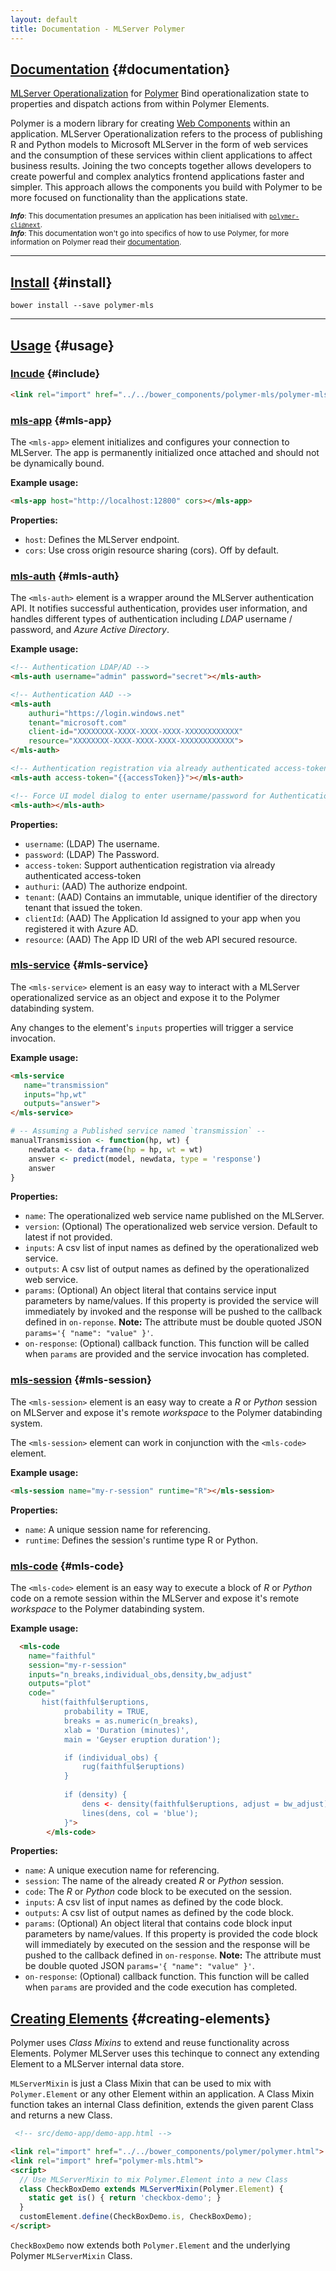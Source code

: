 ```yaml
---
layout: default
title: Documentation - MLServer Polymer
---
```



## [Documentation](#documentation) {#documentation}

[MLServer Operationalization](https://docs.microsoft.com/en-us/r-server/what-is-operationalization) for [Polymer](https://www.polymer-project.org)
Bind operationalization state to properties and dispatch actions from within Polymer Elements.

Polymer is a modern library for creating [Web Components](https://github.com/w3c/webcomponents) within an application. MLServer Operationalization refers to the process of publishing R and Python models to Microsoft MLServer in the form of web services and the consumption of these services within client applications to affect business results. Joining the two concepts together allows developers to create powerful and complex analytics frontend applications faster and simpler. This approach allows the components you build with Polymer to be more focused on functionality than the applications state.

<small><i class="fa fa-info-circle" aria-hidden="true"></i> ***Info***: This documentation presumes an application has been initialised with [`polymer-cli@next`](https://github.com/Polymer/polymer-cli).</small>  
<small><i class="fa fa-info-circle" aria-hidden="true"></i> ***Info***: This documentation won't go into specifics of how to use Polymer, for more information on Polymer read their [documentation](https://www.polymer-project.org/).</small>

---

## [Install](#install) {#install}

```
bower install --save polymer-mls
```

---

## [Usage](#usage) {#usage}

### [Incude](#include) {#include}

```html
<link rel="import" href="../../bower_components/polymer-mls/polymer-mls.html">
```

### [mls-app](#mls-app) {#mls-app}
The `<mls-app>` element initializes and configures your connection to MLServer. The app is permanently initialized once attached and should not be dynamically bound.

__Example usage:__

```html
<mls-app host="http://localhost:12800" cors></mls-app>
```
__Properties:__

- `host`: Defines the MLServer endpoint.
- `cors`: Use cross origin resource sharing (cors). Off by default.

### [mls-auth](#mls-auth) {#mls-auth}
The `<mls-auth>` element is a wrapper around the MLServer authentication API. It notifies successful authentication, provides user information, and handles different types of authentication including _LDAP_ username / password, and _Azure Active Directory_.

__Example usage:__

```html
<!-- Authentication LDAP/AD -->
<mls-auth username="admin" password="secret"></mls-auth>

<!-- Authentication AAD -->
<mls-auth
    authuri="https://login.windows.net"
    tenant="microsoft.com"
    client-id="XXXXXXXX-XXXX-XXXX-XXXX-XXXXXXXXXXXX"
    resource="XXXXXXXX-XXXX-XXXX-XXXX-XXXXXXXXXXXX">
</mls-auth>

<!-- Authentication registration via already authenticated access-token -->
<mls-auth access-token="{{accessToken}}"></mls-auth>

<!-- Force UI model dialog to enter username/password for Authentication via LDAP/AD -->
<mls-auth></mls-auth>
```
__Properties:__

- `username`: (LDAP) The username.
- `password`: (LDAP) The Password.
- `access-token`: Support authentication registration via already authenticated access-token
- `authuri`: (AAD) The authorize endpoint.
- `tenant`: (AAD) Contains an immutable, unique identifier of the directory tenant that issued the token.
- `clientId`: (AAD) The Application Id assigned to your app when you registered it with Azure AD.
- `resource`: (AAD) The App ID URI of the web API secured resource.


### [mls-service](#mls-service) {#mls-service}
 
The `<mls-service>` element is an easy way to interact with a MLServer operationalized service as an object and expose it to the Polymer databinding system.

Any changes to the element's `inputs` properties will trigger a service invocation.

__Example usage:__

```html
<mls-service
   name="transmission"
   inputs="hp,wt"
   outputs="answer">
</mls-service>
```

```R
# -- Assuming a Published service named `transmission` --
manualTransmission <- function(hp, wt) {
    newdata <- data.frame(hp = hp, wt = wt)
    answer <- predict(model, newdata, type = 'response')
    answer
}
```
__Properties:__

- `name`: The operationalized web service name published on the MLServer.
- `version`: (Optional) The operationalized web service version. Default to latest if not provided.
- `inputs`: A csv list of input names as defined by the operationalized web service.
- `outputs`: A csv list of output names as defined by the operationalized web service.
- `params`: (Optional) An object literal that contains service input parameters by name/values. If this property is provided the service will immediately by invoked and the response will be pushed to the callback defined in `on-reponse`. __Note:__ The attribute must be double quoted JSON `params='{ "name": "value" }'`.
- `on-response`: (Optional) callback function. This function will be called when `params` are provided and the service invocation has completed.

### [mls-session](#mls-session) {#mls-session}
 
The `<mls-session>` element is an easy way to create a _R_ or _Python_ session on MLServer and expose it's remote _workspace_ to the Polymer databinding system.

The `<mls-session>` element can work in conjunction with the `<mls-code>` element.

__Example usage:__

```html
<mls-session name="my-r-session" runtime="R"></mls-session>
```

__Properties:__

- `name`: A unique session name for referencing.
- `runtime`: Defines the session's runtime type R or Python.

### [mls-code](#mls-code) {#mls-code}
 
The `<mls-code>` element is an easy way to execute a block of _R_ or _Python_ code on a remote session within the MLServer and expose it's remote _workspace_ to the Polymer databinding system.

__Example usage:__

```html
  <mls-code 
    name="faithful"
    session="my-r-session"
    inputs="n_breaks,individual_obs,density,bw_adjust"
    outputs="plot"
    code="
       hist(faithful$eruptions,
            probability = TRUE,
            breaks = as.numeric(n_breaks),
            xlab = 'Duration (minutes)',
            main = 'Geyser eruption duration');

            if (individual_obs) {
                rug(faithful$eruptions)
            }
                  
            if (density) {
                dens <- density(faithful$eruptions, adjust = bw_adjust);
                lines(dens, col = 'blue');
            }">
        </mls-code>
```

__Properties:__

- `name`: A unique execution name for referencing.
- `session`: The name of the already created _R_ or _Python_ session.
- `code`: The _R_ or _Python_ code block to be executed on the session.
- `inputs`: A csv list of input names as defined by the code block.
- `outputs`: A csv list of output names as defined by the code block.
- `params`: (Optional) An object literal that contains code block input parameters by name/values. If this property is provided the code block will immediately by executed on the session and the response will be pushed to the callback defined in `on-response`. __Note:__ The attribute must be double quoted JSON `params='{ "name": "value" }'`.
- `on-response`: (Optional) callback function. This function will be called when `params` are provided and the code execution has completed.

## [Creating Elements](#creating-elements) {#creating-elements}

Polymer uses _Class Mixins_ to extend and reuse functionality across Elements. Polymer MLServer uses this techinque to connect any extending Element to a MLServer internal data store.

`MLServerMixin` is just a Class Mixin that can be used to mix with `Polymer.Element` or any other Element within an application. A Class Mixin function takes an internal Class definition, extends the given parent Class and returns a new Class.

```html
 <!-- src/demo-app/demo-app.html -->

<link rel="import" href="../../bower_components/polymer/polymer.html">
<link rel="import" href="polymer-mls.html">
<script>
  // Use MLServerMixin to mix Polymer.Element into a new Class
  class CheckBoxDemo extends MLServerMixin(Polymer.Element) {
    static get is() { return 'checkbox-demo'; }
  }
  customElement.define(CheckBoxDemo.is, CheckBoxDemo);
</script>
```

`CheckBoxDemo` now extends both `Polymer.Element` and the underlying Polymer `MLServerMixin` Class.
